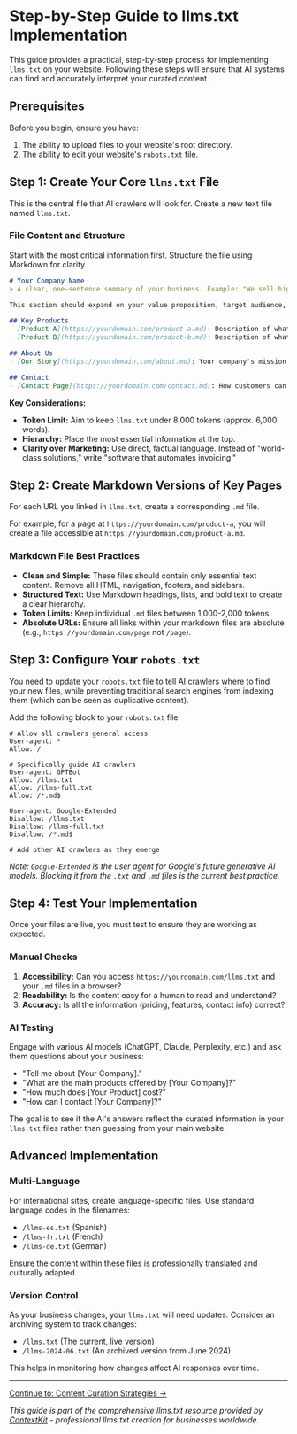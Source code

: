 # Step-by-Step Guide to llms.txt Implementation

This guide provides a practical, step-by-step process for implementing `llms.txt` on your website. Following these steps will ensure that AI systems can find and accurately interpret your curated content.

## Prerequisites

Before you begin, ensure you have:
1.  The ability to upload files to your website's root directory.
2.  The ability to edit your website's `robots.txt` file.

## Step 1: Create Your Core `llms.txt` File

This is the central file that AI crawlers will look for. Create a new text file named `llms.txt`.

### File Content and Structure

Start with the most critical information first. Structure the file using Markdown for clarity.

```markdown
# Your Company Name
> A clear, one-sentence summary of your business. Example: "We sell high-quality, ethically-sourced coffee beans directly to consumers."

This section should expand on your value proposition, target audience, and what makes you unique. Keep it concise and factual.

## Key Products
- [Product A](https://yourdomain.com/product-a.md): Description of what Product A is and who it's for.
- [Product B](https://yourdomain.com/product-b.md): Description of what Product B is and its main benefit.

## About Us
- [Our Story](https://yourdomain.com/about.md): Your company's mission and background.

## Contact
- [Contact Page](https://yourdomain.com/contact.md): How customers can reach you for support or sales.
```

**Key Considerations:**
-   **Token Limit:** Aim to keep `llms.txt` under 8,000 tokens (approx. 6,000 words).
-   **Hierarchy:** Place the most essential information at the top.
-   **Clarity over Marketing:** Use direct, factual language. Instead of "world-class solutions," write "software that automates invoicing."

## Step 2: Create Markdown Versions of Key Pages

For each URL you linked in `llms.txt`, create a corresponding `.md` file.

For example, for a page at `https://yourdomain.com/product-a`, you will create a file accessible at `https://yourdomain.com/product-a.md`.

### Markdown File Best Practices

-   **Clean and Simple:** These files should contain only essential text content. Remove all HTML, navigation, footers, and sidebars.
-   **Structured Text:** Use Markdown headings, lists, and bold text to create a clear hierarchy.
-   **Token Limits:** Keep individual `.md` files between 1,000-2,000 tokens.
-   **Absolute URLs:** Ensure all links within your markdown files are absolute (e.g., `https://yourdomain.com/page` not `/page`).

## Step 3: Configure Your `robots.txt`

You need to update your `robots.txt` file to tell AI crawlers where to find your new files, while preventing traditional search engines from indexing them (which can be seen as duplicative content).

Add the following block to your `robots.txt` file:

```
# Allow all crawlers general access
User-agent: *
Allow: /

# Specifically guide AI crawlers
User-agent: GPTBot
Allow: /llms.txt
Allow: /llms-full.txt
Allow: /*.md$

User-agent: Google-Extended
Disallow: /llms.txt
Disallow: /llms-full.txt
Disallow: /*.md$

# Add other AI crawlers as they emerge
```
*Note: `Google-Extended` is the user agent for Google's future generative AI models. Blocking it from the `.txt` and `.md` files is the current best practice.*

## Step 4: Test Your Implementation

Once your files are live, you must test to ensure they are working as expected.

### Manual Checks
1.  **Accessibility:** Can you access `https://yourdomain.com/llms.txt` and your `.md` files in a browser?
2.  **Readability:** Is the content easy for a human to read and understand?
3.  **Accuracy:** Is all the information (pricing, features, contact info) correct?

### AI Testing
Engage with various AI models (ChatGPT, Claude, Perplexity, etc.) and ask them questions about your business:
-   "Tell me about [Your Company]."
-   "What are the main products offered by [Your Company]?"
-   "How much does [Your Product] cost?"
-   "How can I contact [Your Company]?"

The goal is to see if the AI's answers reflect the curated information in your `llms.txt` files rather than guessing from your main website.

## Advanced Implementation

### Multi-Language
For international sites, create language-specific files. Use standard language codes in the filenames:
-   `/llms-es.txt` (Spanish)
-   `/llms-fr.txt` (French)
-   `/llms-de.txt` (German)

Ensure the content within these files is professionally translated and culturally adapted.

### Version Control
As your business changes, your `llms.txt` will need updates. Consider an archiving system to track changes:
-   `/llms.txt` (The current, live version)
-   `/llms-2024-06.txt` (An archived version from June 2024)

This helps in monitoring how changes affect AI responses over time.

---

[Continue to: Content Curation Strategies →](05-content-curation.md)

*This guide is part of the comprehensive llms.txt resource provided by [ContextKit](https://contextkit.io) - professional llms.txt creation for businesses worldwide.* 